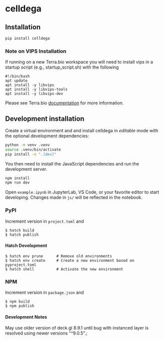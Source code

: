 # celldega

## Installation

```sh
pip install celldega
```

### Note on VIPS Installation
If running on a new Terra.bio workspace you will need to install vips in a startup script (e.g., startup_script.sh) with the following

```
#!/bin/bash
apt update
apt install -y libvips
apt install -y libvips-tools
apt install -y libvips-dev
```

Please see Terra.bio [documentation](https://support.terra.bio/hc/en-us/articles/360058193872-Preconfigure-a-Cloud-Environment-with-a-startup-script) for more information.

## Development installation

Create a virtual environment and and install celldega in *editable* mode with the
optional development dependencies:

```sh
python -m venv .venv
source .venv/bin/activate
pip install -e ".[dev]"
```

You then need to install the JavaScript dependencies and run the development server.

```sh
npm install
npm run dev
```

Open `example.ipynb` in JupyterLab, VS Code, or your favorite editor
to start developing. Changes made in `js/` will be reflected
in the notebook.

### PyPI
Increment version in `project.toml` and

```
$ hatch build
$ hatch publish
```

#### Hatch Development
```
$ hatch env prune      # Remove old environments
$ hatch env create     # Create a new environment based on pyproject.toml
$ hatch shell          # Activate the new environment
```

### NPM
Increment version in `package.json` and

```
$ npm build
$ npm publish
```

#### Development Notes
May use older version of deck.gl 8.9.1 until bug with instanced layer is resolved using newer versions "^9.0.5".;